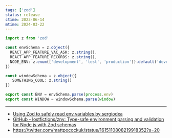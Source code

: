 ```yaml
---
tags: ['zod']
status: release
ctime: 2023-06-14
mtime: 2024-03-22
---
```


```ts
import z from 'zod'

const envSchema = z.object({
  REACT_APP_FEATURE_VAC_ASK: z.string(),
  REACT_APP_FEATURE_RECORDS: z.string(),
  NODE_ENV: z.enum(['development', 'test', 'production']).default('development'),
})

const windowSchema = z.object({
   SOMETHING_COOL: z.string()
})

export const ENV = envSchema.parse(process.env)
export const WINDOW = windowSchema.parse(window)
```

---

- [Using Zod to safely read env variables by sergiodxa](https://sergiodxa.com/articles/using-zod-to-safely-read-env-variables)
- [GitHub - lostfictions/znv: Type-safe environment parsing and validation for Node.js with Zod schemas](https://github.com/lostfictions/znv)
- https://twitter.com/mattpocockuk/status/1615110808219918352?s=20